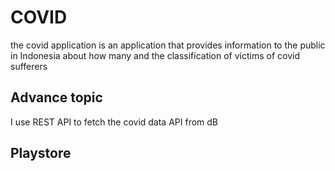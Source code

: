 # COVID

the covid application is an application that provides information to the public in Indonesia about how many and the classification of victims of covid sufferers

## Advance topic
I use REST API to fetch the covid data API from dB

## Playstore 
